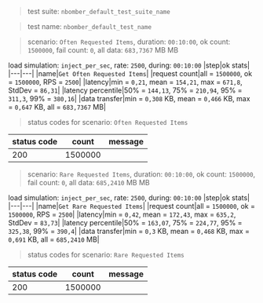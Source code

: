 > test suite: `nbomber_default_test_suite_name`

> test name: `nbomber_default_test_name`

> scenario: `Often Requested Items`, duration: `00:10:00`, ok count: `1500000`, fail count: `0`, all data: `683,7367` MB MB

load simulation: `inject_per_sec`, rate: `2500`, during: `00:10:00`
|step|ok stats|
|---|---|
|name|`Get Often Requested Items`|
|request count|all = `1500000`, ok = `1500000`, RPS = `2500`|
|latency|min = `0,21`, mean = `154,21`, max = `671,8`, StdDev = `86,31`|
|latency percentile|50% = `144,13`, 75% = `210,94`, 95% = `311,3`, 99% = `380,16`|
|data transfer|min = `0,308` KB, mean = `0,466` KB, max = `0,647` KB, all = `683,7367` MB|
> status codes for scenario: `Often Requested Items`

|status code|count|message|
|---|---|---|
|200|1500000||

> scenario: `Rare Requested Items`, duration: `00:10:00`, ok count: `1500000`, fail count: `0`, all data: `685,2410` MB MB

load simulation: `inject_per_sec`, rate: `2500`, during: `00:10:00`
|step|ok stats|
|---|---|
|name|`Get Rare Requested Items`|
|request count|all = `1500000`, ok = `1500000`, RPS = `2500`|
|latency|min = `0,42`, mean = `172,43`, max = `635,2`, StdDev = `83,73`|
|latency percentile|50% = `163,07`, 75% = `224,77`, 95% = `325,38`, 99% = `390,4`|
|data transfer|min = `0,3` KB, mean = `0,468` KB, max = `0,691` KB, all = `685,2410` MB|
> status codes for scenario: `Rare Requested Items`

|status code|count|message|
|---|---|---|
|200|1500000||

